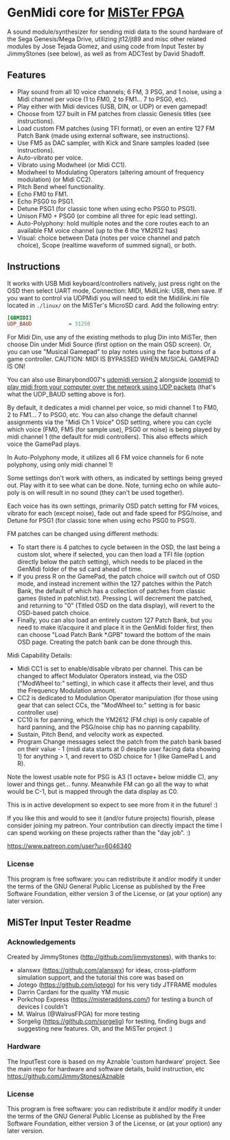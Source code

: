 # GenMidi core for [MiSTer FPGA](https://mister-devel.github.io/MkDocs_MiSTer/)

A sound module/synthesizer for sending midi data to the sound hardware of the Sega Genesis/Mega Drive, utilizing jt12/jt89 and misc other related modules by Jose Tejada Gomez, and using code from Input Tester by JimmyStones (see below), as well as from ADCTest by David Shadoff.

## Features

- Play sound from all 10 voice channels; 6 FM, 3 PSG, and 1 noise, using a Midi channel per voice (1 to FM0, 2 to FM1... 7 to PSG0, etc).
- Play either with Midi devices (USB, DIN, or UDP) or even gamepad!
- Choose from 127 built in FM patches from classic Genesis titles (see instructions).
- Load custom FM patches (using TFI format), or even an entire 127 FM Patch Bank (made using external software, see instructions).
- Use FM5 as DAC sampler, with Kick and Snare samples loaded (see instructions).
- Auto-vibrato per voice.
- Vibrato using Modwheel (or Midi CC1).
- Modwheel to Modulating Operators (altering amount of frequency modulation) (or Midi CC2).
- Pitch Bend wheel functionality.
- Echo FM0 to FM1.
- Echo PSG0 to PSG1.
- Detune PSG1 (for classic tone when using echo PSG0 to PSG1).
- Unison FM0 + PSG0 (or combine all three for epic lead setting).
- Auto-Polyphony: hold multiple notes and the core routes each to an available FM voice channel (up to the 6 the YM2612 has)
- Visual: choice between Data (notes per voice channel and patch choice), Scope (realtime waveform of summed signal), or both.

## Instructions

It works with USB Midi keyboard/controllers natively, just press right on the OSD then select UART mode, Connection: MIDI, MidiLink: USB, then save. If you want to control via UDPMidi you will need to edit the Midilink.ini file located in `./linux/` on the MiSTer's MicroSD card. Add the following entry:

```ini
[GBMIDI]
UDP_BAUD            = 31250
```

For Midi Din, use any of the existing methods to plug Din into MiSTer, then choose Din under Midi Source (first option on the main OSD screen). Or, you can use "Musical Gamepad" to play notes using the face buttons of a game controller. CAUTION: MIDI IS BYPASSED WHEN MUSICAL GAMEPAD IS ON!

You can also use Binarybond007's [udpmidi version 2](https://github.com/bbond007/UDPMIDI20) alongside [loopmidi](https://www.tobias-erichsen.de/software/loopmidi.html) to [play midi from your computer over the network using UDP packets](https://www.youtube.com/watch?v=1LbvnLnmczY) (that's what the UDP_BAUD setting above is for).

By default, it dedicates a midi channel per voice, so midi channel 1 to FM0, 2 to FM1... 7 to PSG0, etc. You can also change the default channel assignments via the "Midi Ch 1 Voice" OSD setting, where you can cycle which voice (FM0, FM5 (for sample use), PSG0 or noise) is being played by midi channel 1 (the default for midi controllers). This also effects which voice the GamePad plays.

In Auto-Polyphony mode, it utilizes all 6 FM voice channels for 6 note polyphony, using only midi channel 1!

Some settings don't work with others, as indicated by settings being greyed out. Play with it to see what can be done. Note, turning echo on while auto-poly is on will result in no sound (they can't be used together).

Each voice has its own settings, primarily OSD patch setting for FM voices, vibrato for each (except noise), fade out and fade speed for PSG/noise, and Detune for PSG1 (for classic tone when using echo PSG0 to PSG1).

FM patches can be changed using different methods: 
- To start there is 4 patches to cycle between in the OSD, the last being a custom slot, where if selected, you can then load a TFI file (option directly below the patch setting), which needs to be placed in the GenMidi folder of the sd card ahead of time. 
- If you press R on the GamePad, the patch choice will switch out of OSD mode, and instead increment within the 127 patches within the Patch Bank, the default of which has a collection of patches from classic games (listed in patchlist.txt). Pressing L will decrement the patched, and returning to "0" (Titled OSD on the data display), will revert to the OSD-based patch choice.
- Finally, you can also load an entirely custom 127 Patch Bank, but you need to make it/acquire it and place it in the GenMidi folder first, then can choose "Load Patch Bank *.GPB" toward the bottom of the main OSD page. Creating the patch bank can be done through this. 

Midi Capability Details:
- Midi CC1 is set to enable/disable vibrato per channel. This can be changed to affect Modulator Operators instead, via the OSD ("ModWheel to:" setting), in which case it affects their level, and thus the Frequency Modulation amount.
- CC2 is dedicated to Modulation Operator manipulation (for those using gear that can select CCs, the "ModWheel to:" setting is for basic controller use)
- CC10 is for panning, which the YM2612 (FM chip) is only capable of hard panning, and the PSG/noise chip has no panning capability.
- Sustain, Pitch Bend, and velocity work as expected.
- Program Change messages select the patch from the patch bank based on their value - 1 (midi data starts at 0 despite user facing data showing 1) for anything > 1, and revert to OSD choice for 1 (like GamePad L and R).

Note the lowest usable note for PSG is A3 (1 octave+ below middle C), any lower and things get... funny. Meanwhile FM can go all the way to what would be C-1, but is mapped through the data display as C0.

This is in active development so expect to see more from it in the future! :)

If you like this and would to see it (and/or future projects) flourish, please consider joining my patreon. Your contribution can directly impact the time I can spend working on these projects rather than the "day job". :)

https://www.patreon.com/user?u=6046340

### License
This program is free software: you can redistribute it and/or modify it under the terms of the GNU General Public License as published by the Free Software Foundation, either version 3 of the License, or (at your option) any later version.

##	MiSTer Input Tester Readme

### Acknowledgements

Created by JimmyStones (http://github.com/jimmystones), with thanks to:
- alanswx (https://github.com/alanswx) for ideas, cross-platform simulation support, and the tutorial this core was based on
- Jotego (https://github.com/jotego) for his very tidy JTFRAME modules
- Darrin Cardani for the quality YM music
- Porkchop Express (https://misteraddons.com/) for testing a bunch of devices I couldn't
- M. Walrus (@WalrusFPGA) for more testing
- Sorgelig (https://github.com/sorgelig) for testing, finding bugs and suggesting new features.  Oh, and the MiSTer project :)

### Hardware

The InputTest core is based on my Aznable 'custom hardware' project.  See the main repo for hardware and software details, build instruction, etc 
https://github.com/JimmyStones/Aznable 

### License
This program is free software: you can redistribute it and/or modify it under the terms of the GNU General Public License as published by the Free Software Foundation, either version 3 of the License, or (at your option) any later version.
